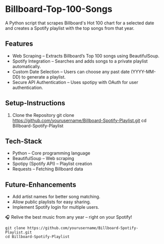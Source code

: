 # Billboard-Top-100-Songs
A Python script that scrapes Billboard's Hot 100 chart for a selected date and creates a Spotify playlist with the top songs from that year.

## Features
- Web Scraping – Extracts Billboard’s Top 100 songs using BeautifulSoup.
- Spotify Integration – Searches and adds songs to a private playlist automatically.
- Custom Date Selection – Users can choose any past date (YYYY-MM-DD) to generate a playlist.
- Secure API Authentication – Uses spotipy with OAuth for user authentication.

## Setup-Instructions
1. Clone the Repository
git clone https://github.com/yourusername/Billboard-Spotify-Playlist.git
cd Billboard-Spotify-Playlist


## Tech-Stack
- Python – Core programming language
- BeautifulSoup – Web scraping
- Spotipy (Spotify API) – Playlist creation
- Requests – Fetching Billboard data

## Future-Enhancements
- Add artist names for better song matching.
- Allow public playlists for easy sharing.
- Implement Spotify login for multiple users.

🎧 Relive the best music from any year – right on your Spotify!

```
git clone https://github.com/yourusername/Billboard-Spotify-Playlist.git
cd Billboard-Spotify-Playlist
```
